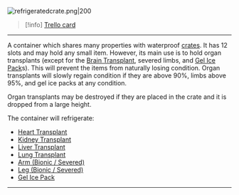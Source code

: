 ![refrigeratedcrate.png\|200](/Items/Refrigerated%20Crate%20-%20Attachments/6811973275003bdb105762be.png)

> [!info] [Trello card](https://trello.com/c/qTX1Of6F/25-refrigerated-crate)

---

A container which shares many properties with waterproof [crates](https://barotraumagame.com/wiki/Crates). It has 12 slots and may hold any small item. However, its main use is to hold organ transplants (except for the [Brain Transplant](Brain%20Transplant.md), severed limbs, and [Gel Ice Pack](Gel%20Ice%20Pack.md)s). This will prevent the items from naturally losing condition. Organ transplants will slowly regain condition if they are above 90%, limbs above 95%, and gel ice packs at any condition.

Organ transplants may be destroyed if they are placed in the crate and it is dropped from a large height.

The container will refrigerate:

- [Heart Transplant](Heart%20Transplant.md)
- [Kidney Transplant](Kidney%20Transplant.md)
- [Liver Transplant](Liver%20Transplant.md)
- [Lung Transplant](Lung%20Transplant.md)
- [Arm (Bionic / Severed)](Arm%20(Bionic%20_%20Severed).md)
- [Leg (Bionic / Severed)](Leg%20(Bionic%20_%20Severed).md)
- [Gel Ice Pack](Gel%20Ice%20Pack.md)

---

